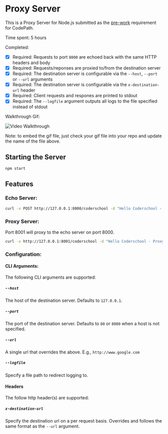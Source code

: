 # Proxy Server

This is a Proxy Server for Node.js submitted as the [pre-work](http://courses.codepath.com/snippets/intro_to_nodejs/prework) requirement for CodePath.

Time spent: 5 hours

Completed:

* [x] Required: Requests to port `8000` are echoed back with the same HTTP headers and body
* [x] Required: Requests/reponses are proxied to/from the destination server
* [x] Required: The destination server is configurable via the `--host`, `--port`  or `--url` arguments
* [x] Required: The destination server is configurable via the `x-destination-url` header
* [x] Required: Client requests and respones are printed to stdout
* [x] Required: The `--logfile` argument outputs all logs to the file specified instead of stdout

Walkthrough Gif:

![Video Walkthrough](walkthrough.gif)

Note: to embed the gif file, just check your gif file into your repo and update the name of the file above.

## Starting the Server

```
npm start
```

## Features

### Echo Server:

```bash
curl -v POST http://127.0.0.1:8000/coderschool -d "Hello Coderschool - " -H "x-coderschool: Howdy, Guys?"
```

### Proxy Server:

Port 8001 will proxy to the echo server on port 8000.

```bash
curl -v http://127.0.0.1:8001/coderschool -d "Hello Coderschool - Proxy Server"
```

### Configuration:

#### CLI Arguments:

The following CLI arguments are supported:

##### `--host`

The host of the destination server. Defaults to `127.0.0.1`.

##### `--port`

The port of the destination server. Defaults to `80` or `8000` when a host is not specified.

##### `--url`

A single url that overrides the above. E.g., `http://www.google.com`

##### `--logfile`

Specify a file path to redirect logging to.

#### Headers

The follow http header(s) are supported:

##### `x-destination-url`

Specify the destination url on a per request basis. Overrides and follows the same format as the `--url` argument.
